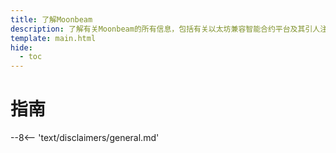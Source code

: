 ```yaml
---
title: 了解Moonbeam
description: 了解有关Moonbeam的所有信息，包括有关以太坊兼容智能合约平台及其引人注目的功能的基础知识。
template: main.html
hide:
  - toc
---
```


<h1 class='subsection-title'>指南</h1>
<div class='subsection-wrapper'></div>
<div class='disclaimer'>
--8<-- 'text/disclaimers/general.md'
</div>
